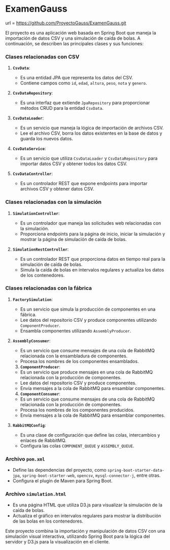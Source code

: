 # ExamenGauss


url = https://github.com/ProyectoGauss/ExamenGauss.git

El proyecto es una aplicación web basada en Spring Boot que maneja la importación de datos CSV y una simulación de caída de bolas. A continuación, se describen las principales clases y sus funciones:

### Clases relacionadas con CSV

1. **`CsvData`**:
   - Es una entidad JPA que representa los datos del CSV.
   - Contiene campos como `id`, `edad`, `altura`, `peso`, `nota` y `genero`.

2. **`CsvDataRepository`**:
   - Es una interfaz que extiende `JpaRepository` para proporcionar métodos CRUD para la entidad `CsvData`.

3. **`CsvDataLoader`**:
   - Es un servicio que maneja la lógica de importación de archivos CSV.
   - Lee el archivo CSV, borra los datos existentes en la base de datos y guarda los nuevos datos.

4. **`CsvDataService`**:
   - Es un servicio que utiliza `CsvDataLoader` y `CsvDataRepository` para importar datos CSV y obtener todos los datos CSV.

5. **`CsvDataController`**:
   - Es un controlador REST que expone endpoints para importar archivos CSV y obtener datos CSV.

### Clases relacionadas con la simulación

1. **`SimulationController`**:
   - Es un controlador que maneja las solicitudes web relacionadas con la simulación.
   - Proporciona endpoints para la página de inicio, iniciar la simulación y mostrar la página de simulación de caída de bolas.

2. **`SimulationRestController`**:
   - Es un controlador REST que proporciona datos en tiempo real para la simulación de caída de bolas.
   - Simula la caída de bolas en intervalos regulares y actualiza los datos de los contenedores.

### Clases relacionadas con la fábrica

1. **`FactorySimulation`**:
   - Es un servicio que simula la producción de componentes en una fábrica.
   - Lee datos del repositorio CSV y produce componentes utilizando `ComponentProducer`.
   - Ensambla componentes utilizando `AssemblyProducer`.

2. **`AssemblyConsumer`**:
   - Es un servicio que consume mensajes de una cola de RabbitMQ relacionada con la ensambladura de componentes.
   - Procesa los nombres de los componentes ensamblados.

   3. **`ComponentProducer`**:
    - Es un servicio que produce mensajes en una cola de RabbitMQ relacionada con la producción de componentes.
    - Lee datos del repositorio CSV y produce componentes.
    - Envía mensajes a la cola de RabbitMQ para ensamblar componentes.
   4. **`ComponentConsumer`**:
    - Es un servicio que consume mensajes de una cola de RabbitMQ relacionada con la producción de componentes.
    - Procesa los nombres de los componentes producidos.
    - Envía mensajes a la cola de RabbitMQ para ensamblar componentes.

1. **`RabbitMQConfig`**:
   - Es una clase de configuración que define las colas, intercambios y enlaces de RabbitMQ.
   - Configura las colas `COMPONENT_QUEUE` y `ASSEMBLY_QUEUE`.

### Archivo `pom.xml`

- Define las dependencias del proyecto, como `spring-boot-starter-data-jpa`, `spring-boot-starter-web`, `opencsv`, `mysql-connector-j`, entre otras.
- Configura el plugin de Maven para Spring Boot.

### Archivo `simulation.html`

- Es una página HTML que utiliza D3.js para visualizar la simulación de la caída de bolas.
- Actualiza el gráfico en intervalos regulares para mostrar la distribución de las bolas en los contenedores.

Este proyecto combina la importación y manipulación de datos CSV con una simulación visual interactiva, utilizando Spring Boot para la lógica del servidor y D3.js para la visualización en el cliente.

